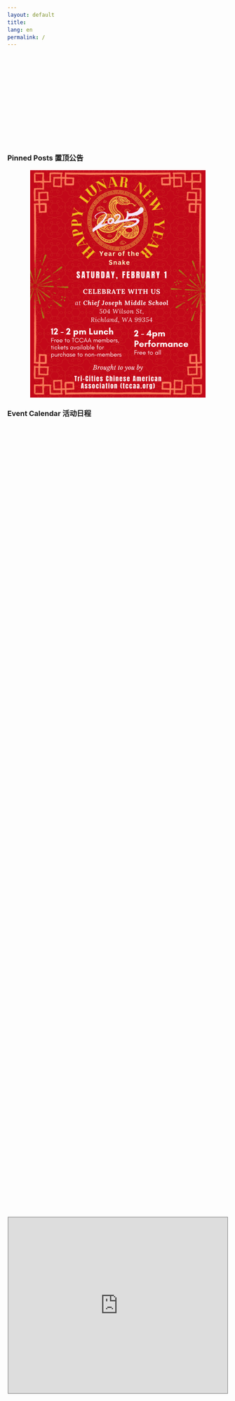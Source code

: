 ```yaml
---
layout: default
title:
lang: en
permalink: /
---
```

<div class="page__hero" style="background-image: url('/assets/images/header.png'); height: 200px; background-size: cover; background-position: center;">
</div>

### Pinned Posts 置顶公告

<img src="/assets/images/events/2025_SF_en.JPG" alt="Centered Image" style="display: block; margin: 0 auto;" width="400">

### Event Calendar 活动日程
<div style="display: flex; justify-content: center; align-items: center; min-height: 100vh;">
    <iframe src="https://calendar.google.com/calendar/embed?height=600&wkst=1&ctz=America%2FLos_Angeles&src=dGNjYWFuZXRAZ21haWwuY29t&color=%234285F4" style="border:solid 1px #777" width="500" height="400" frameborder="0" scrolling="no"></iframe>
</div>

### Recent Posts 近期动态
{% if paginator %}
  {% assign posts = paginator.posts %}
{% else %}
  {% assign posts = site.posts %}
{% endif %}

{% assign entries_layout = page.entries_layout | default: 'list' %}
<div class="entries-{{ entries_layout }}">
  {% include documents-collection.html entries=posts type=entries_layout %}
</div>

{% include paginator.html %}

